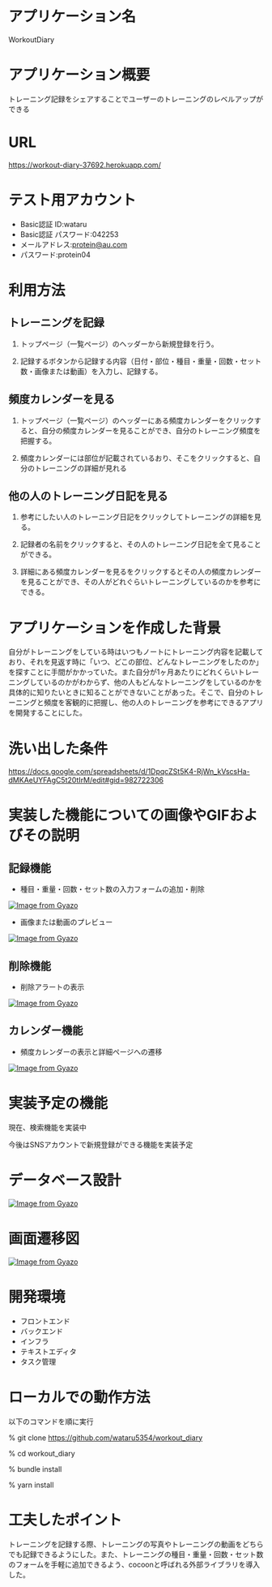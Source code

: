 # アプリケーション名
WorkoutDiary

# アプリケーション概要
トレーニング記録をシェアすることでユーザーのトレーニングのレベルアップができる

# URL
https://workout-diary-37692.herokuapp.com/


# テスト用アカウント
- Basic認証 ID:wataru
- Basic認証 パスワード:042253
- メールアドレス:protein@au.com
- パスワード:protein04

# 利用方法

## トレーニングを記録

1. トップページ（一覧ページ）のヘッダーから新規登録を行う。

2. 記録するボタンから記録する内容（日付・部位・種目・重量・回数・セット数・画像または動画）を入力し、記録する。

## 頻度カレンダーを見る

1. トップページ（一覧ページ）のヘッダーにある頻度カレンダーをクリックすると、自分の頻度カレンダーを見ることができ、自分のトレーニング頻度を把握する。

2. 頻度カレンダーには部位が記載されているおり、そこをクリックすると、自分のトレーニングの詳細が見れる

## 他の人のトレーニング日記を見る

1. 参考にしたい人のトレーニング日記をクリックしてトレーニングの詳細を見る。

2. 記録者の名前をクリックすると、その人のトレーニング日記を全て見ることができる。

3. 詳細にある頻度カレンダーを見るをクリックするとその人の頻度カレンダーを見ることができ、その人がどれぐらいトレーニングしているのかを参考にできる。

# アプリケーションを作成した背景
自分がトレーニングをしている時はいつもノートにトレーニング内容を記載しており、それを見返す時に「いつ、どこの部位、どんなトレーニングをしたのか」を探すことに手間がかかっていた。また自分が1ヶ月あたりにどれくらいトレーニングしているのかがわからず、他の人もどんなトレーニングをしているのかを具体的に知りたいときに知ることができないことがあった。そこで、自分のトレーニングと頻度を客観的に把握し、他の人のトレーニングを参考にできるアプリを開発することにした。

# 洗い出した条件
https://docs.google.com/spreadsheets/d/1DpqcZSt5K4-RjWn_kVscsHa-dMKAeUYFAgC5t20tIrM/edit#gid=982722306

# 実装した機能についての画像やGIFおよびその説明

## 記録機能
- 種目・重量・回数・セット数の入力フォームの追加・削除

[![Image from Gyazo](https://i.gyazo.com/162a55c0239bd84d8e3e67245679e4ed.gif)](https://gyazo.com/162a55c0239bd84d8e3e67245679e4ed)

- 画像または動画のプレビュー

[![Image from Gyazo](https://i.gyazo.com/7fb1547324fe77df196b4af6d7937a2f.gif)](https://gyazo.com/7fb1547324fe77df196b4af6d7937a2f)

## 削除機能
- 削除アラートの表示

[![Image from Gyazo](https://i.gyazo.com/658f225b9edbb91a3bf79891ec7a88d1.gif)](https://gyazo.com/658f225b9edbb91a3bf79891ec7a88d1)

## カレンダー機能
- 頻度カレンダーの表示と詳細ページへの遷移

[![Image from Gyazo](https://i.gyazo.com/3932d43c0ffb96ff4c3c36423bd49f32.gif)](https://gyazo.com/3932d43c0ffb96ff4c3c36423bd49f32)

# 実装予定の機能
現在、検索機能を実装中

今後はSNSアカウントで新規登録ができる機能を実装予定

# データベース設計
[![Image from Gyazo](https://i.gyazo.com/878dd88e41845990d3926abcfa0cf54a.png)](https://gyazo.com/878dd88e41845990d3926abcfa0cf54a)

# 画面遷移図
[![Image from Gyazo](https://i.gyazo.com/e93f58a29db89d464b07650d931d3b7a.png)](https://gyazo.com/e93f58a29db89d464b07650d931d3b7a)

# 開発環境
- フロントエンド
- バックエンド
- インフラ
- テキストエディタ
- タスク管理 

# ローカルでの動作方法
以下のコマンドを順に実行

% git clone https://github.com/wataru5354/workout_diary

% cd workout_diary

% bundle install

% yarn install

# 工夫したポイント
トレーニングを記録する際、トレーニングの写真やトレーニングの動画をどちらでも記録できるようにした。また、トレーニングの種目・重量・回数・セット数のフォームを手軽に追加できるよう、cocoonと呼ばれる外部ライブラリを導入した。
